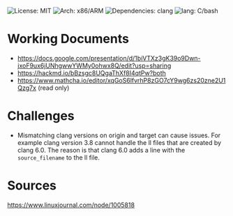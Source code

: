 ![License: MIT](https://img.shields.io/badge/license-MIT-green) ![Arch: x86/ARM](https://img.shields.io/badge/arch-x86%2FARM-blue) ![Dependencies: clang](https://img.shields.io/badge/dependencies-clang-red) ![lang: C/bash](https://img.shields.io/badge/lang-bash%2FC-blueviolet)

# Working Documents

- https://docs.google.com/presentation/d/1biVTXz3gK39o9Dwn-jxoF9ux6jUNhgwwYWMy0ohwx8Q/edit?usp=sharing
- https://hackmd.io/bBzsgc8UQgaThXf8I4qtPw?both
- https://www.mathcha.io/editor/xqGoS6lfvrhP8zGO7cY9wg6zs20zne2U1Qzg7x (read only)


# Challenges

- Mismatching clang versions on origin and target can cause issues. For example clang version 3.8 cannot handle the ll files that are created by clang 6.0. The reason is that clang 6.0 adds a line with the `source_filename` to the ll file.


# Sources

https://www.linuxjournal.com/node/1005818